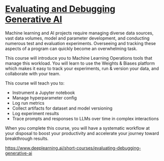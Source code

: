 # [Evaluating and Debugging Generative AI](https://www.deeplearning.ai/short-courses/evaluating-debugging-generative-ai/)
Machine learning and AI projects require managing diverse data sources, vast data volumes, model and parameter development, and conducting numerous test and evaluation experiments. Overseeing and tracking these aspects of a program can quickly become an overwhelming task.

This course will introduce you to Machine Learning Operations tools that manage this workload. You will learn to use the Weights & Biases platform which makes it easy to track your experiments, run & version your data, and collaborate with your team.

This course will teach you to:
- Instrument a Jupyter notebook
- Manage hyperparameter config
- Log run metrics
- Collect artifacts for dataset and model versioning
- Log experiment results
- Trace prompts and responses to LLMs over time in complex interactions

When you complete this course, you will have a systematic workflow at your disposal to boost your productivity and accelerate your journey toward breakthrough results.


https://www.deeplearning.ai/short-courses/evaluating-debugging-generative-ai
